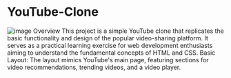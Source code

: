 ﻿# YouTube-Clone
![image](https://github.com/iAtharvaj/YouTube-Clone/assets/139790888/ffb23fcb-165d-4ad9-99d3-3871b089c4b2)
Overview
This project is a simple YouTube clone that replicates the basic functionality and design of the popular video-sharing platform. It serves as a practical learning exercise for web development enthusiasts aiming to understand the fundamental concepts of HTML and CSS.
Basic Layout: The layout mimics YouTube's main page, featuring sections for video recommendations, trending videos, and a video player.
